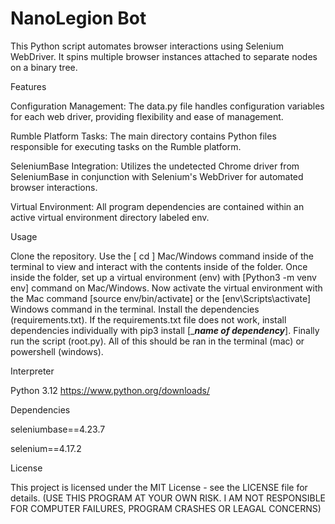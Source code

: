 # NanoLegion Bot

This Python script automates browser interactions using Selenium WebDriver. It spins multiple browser instances attached to separate nodes on a binary tree.

Features

Configuration Management: The data.py file handles configuration variables for each web driver, providing flexibility and ease of management.

Rumble Platform Tasks: The main directory contains Python files responsible for executing tasks on the Rumble platform.

SeleniumBase Integration: Utilizes the undetected Chrome driver from SeleniumBase in conjunction with Selenium's WebDriver for automated browser interactions.

Virtual Environment: All program dependencies are contained within an active virtual environment directory labeled env.

Usage

Clone the repository. Use the [ cd ] Mac/Windows command inside of the terminal to view and interact with the contents inside of the folder. Once inside the folder, set up a virtual environment (env) with [Python3 -m venv env] command on Mac/Windows. Now activate the virtual environment with the Mac command [source env/bin/activate] or the [env\Scripts\activate] Windows command in the terminal. Install the dependencies (requirements.txt). If the requirements.txt file does not work, install dependencies individually with pip3 install [____name of dependency___]. Finally run the script (root.py). All of this should be ran in the terminal (mac) or powershell (windows).

Interpreter

Python 3.12
https://www.python.org/downloads/

Dependencies

seleniumbase==4.23.7

selenium==4.17.2

License

This project is licensed under the MIT License - see the LICENSE file for details.
(USE THIS PROGRAM AT YOUR OWN RISK. I AM NOT RESPONSIBLE FOR COMPUTER FAILURES, PROGRAM CRASHES OR LEAGAL CONCERNS)
